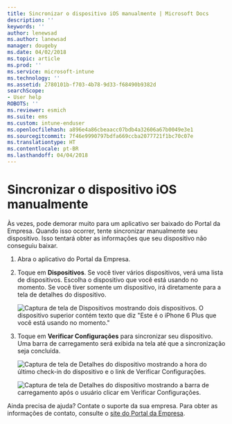 ```yaml
---
title: Sincronizar o dispositivo iOS manualmente | Microsoft Docs
description: ''
keywords: ''
author: lenewsad
ms.author: lanewsad
manager: dougeby
ms.date: 04/02/2018
ms.topic: article
ms.prod: ''
ms.service: microsoft-intune
ms.technology: ''
ms.assetid: 2780101b-f703-4b78-9d33-f68490b9382d
searchScope:
- User help
ROBOTS: ''
ms.reviewer: esmich
ms.suite: ems
ms.custom: intune-enduser
ms.openlocfilehash: a896e4a86cbeaacc07bdb4a32606a67b0049e3e1
ms.sourcegitcommit: 7f46e9990797bdfa669ccba2077721f1bc70c07e
ms.translationtype: HT
ms.contentlocale: pt-BR
ms.lasthandoff: 04/04/2018
---
```

# <a name="sync-your-ios-device-manually"></a>Sincronizar o dispositivo iOS manualmente

Às vezes, pode demorar muito para um aplicativo ser baixado do Portal da Empresa. Quando isso ocorrer, tente sincronizar manualmente seu dispositivo. Isso tentará obter as informações que seu dispositivo não conseguiu baixar.

1. Abra o aplicativo do Portal da Empresa.

2. Toque em **Dispositivos**. Se você tiver vários dispositivos, verá uma lista de dispositivos. Escolha o dispositivo que você está usando no momento. Se você tiver somente um dispositivo, irá diretamente para a tela de detalhes do dispositivo.

    ![Captura de tela de Dispositivos mostrando dois dispositivos. O dispositivo superior contém texto que diz "Este é o iPhone 6 Plus que você está usando no momento."](/intune-user-help/media/ios_sync_1_CP_after_1804.png)

3. Toque em **Verificar Configurações** para sincronizar seu dispositivo. Uma barra de carregamento será exibida na tela até que a sincronização seja concluída.

    ![Captura de tela de Detalhes do dispositivo mostrando a hora do último check-in do dispositivo e o link de Verificar Configurações.](/intune-user-help/media/ios_sync_2_CP_after_1804.png)  

   ![Captura de tela de Detalhes do dispositivo mostrando a barra de carregamento após o usuário clicar em Verificar Configurações.](/intune-user-help/media/ios_sync_3_CP-after_1804.png)

Ainda precisa de ajuda? Contate o suporte da sua empresa. Para obter as informações de contato, consulte o [site do Portal da Empresa](https://portal.manage.microsoft.com#HelpDeskDialog).

